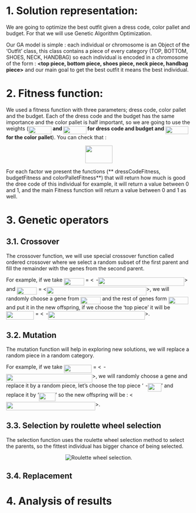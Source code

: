 # 1. Solution representation:

We are going to optimize the best outfit given a dress code, color pallet and budget. For that we will use Genetic Algorithm Optimization.

Our GA model is simple : each individual or chromosome is an Object of the ‘Outfit’ class, this class contains a piece of every category (TOP, BOTTOM, SHOES, NECK, HANDBAG) so each individual is encoded in a chromosome of the form : **<top piece, bottom piece, shoes piece, neck piece, handbag piece>** and our main goal to get the best outfit it means the best individual.

# 2. Fitness function:

We used a fitness function with three parameters; dress code, color pallet and the budget. Each of the dress code and the budget has the same importance and the color pallet is half important, so we are going to use the weights (<img src="/tex/16d35dd9410373596bca580f64c4ffb5.svg?invert_in_darkmode&sanitize=true" align=middle width=62.06524169999999pt height=21.18721440000001pt/> **and <img src="/tex/8dd63897c011cc22bba4c567ac2f9072.svg?invert_in_darkmode&sanitize=true" align=middle width=62.06524169999999pt height=21.18721440000001pt/> for dress code and budget and  <img src="/tex/aa6faedaff79216675c5e795ae43296d.svg?invert_in_darkmode&sanitize=true" align=middle width=62.06524169999999pt height=21.18721440000001pt/> for the color pallet**). You can check that :

<p align="center"><img src="/tex/e6bc4cc4d341787109596a4f2b4fefd5.svg?invert_in_darkmode&sanitize=true" align=middle width=73.86214439999999pt height=47.35857885pt/></p>

For each factor we present the functions (** dressCodeFitness, budgetFitness and colorPalletFitness**) that will return how much is good the dree code of this individual for example, it will return a value between 0 and 1, and the main Fitness function will return a value between 0 and 1 as well.

# 3. Genetic operators
## 3.1. Crossover
The crossover function, we will use special crossover function called ordered crossover where we select a random subset  of the first parent and fill the remainder with the genes from the second parent.

For example, if we take <img src="/tex/5e71d8dae1afc49e37473fba6897d9b6.svg?invert_in_darkmode&sanitize=true" align=middle width=54.84233369999998pt height=20.221802699999984pt/> = <<img src="/tex/4f4f4e395762a3af4575de74c019ebb5.svg?invert_in_darkmode&sanitize=true" align=middle width=5.936097749999991pt height=20.221802699999984pt/>-<img src="/tex/74ba26e40b7b9095ba230347ed0c04e6.svg?invert_in_darkmode&sanitize=true" align=middle width=233.88892724999994pt height=22.831056599999986pt/>> and <img src="/tex/8fa20eacee8aee8c136f956a5ed5532f.svg?invert_in_darkmode&sanitize=true" align=middle width=54.84233369999998pt height=20.221802699999984pt/> = <<img src="/tex/1860e51f5f3ac2d32338c8ccbad203ea.svg?invert_in_darkmode&sanitize=true" align=middle width=271.16729805pt height=22.831056599999986pt/>>, we will randomly choose a gene from <img src="/tex/5e71d8dae1afc49e37473fba6897d9b6.svg?invert_in_darkmode&sanitize=true" align=middle width=54.84233369999998pt height=20.221802699999984pt/> and the rest of genes form <img src="/tex/8fa20eacee8aee8c136f956a5ed5532f.svg?invert_in_darkmode&sanitize=true" align=middle width=54.84233369999998pt height=20.221802699999984pt/> and put it in the new offspring, if we choose the ‘top piece’ it will be <img src="/tex/8282f2bd72038b75f559a71856398670.svg?invert_in_darkmode&sanitize=true" align=middle width=75.41235734999998pt height=22.831056599999986pt/> = <<img src="/tex/4f4f4e395762a3af4575de74c019ebb5.svg?invert_in_darkmode&sanitize=true" align=middle width=5.936097749999991pt height=20.221802699999984pt/>-<img src="/tex/19d12538749e5c6367cc120946f72020.svg?invert_in_darkmode&sanitize=true" align=middle width=262.79508914999997pt height=22.831056599999986pt/>>.
## 3.2. Mutation
The mutation function will help in exploring new solutions, we will replace a random piece in a random category.

For example, if we take <img src="/tex/8282f2bd72038b75f559a71856398670.svg?invert_in_darkmode&sanitize=true" align=middle width=75.41235734999998pt height=22.831056599999986pt/> = <<img src="/tex/4f4f4e395762a3af4575de74c019ebb5.svg?invert_in_darkmode&sanitize=true" align=middle width=5.936097749999991pt height=20.221802699999984pt/>-<img src="/tex/74ba26e40b7b9095ba230347ed0c04e6.svg?invert_in_darkmode&sanitize=true" align=middle width=233.88892724999994pt height=22.831056599999986pt/>>, we will randomly choose a gene and replace it by a random piece, let’s choose the top piece ‘<img src="/tex/4f4f4e395762a3af4575de74c019ebb5.svg?invert_in_darkmode&sanitize=true" align=middle width=5.936097749999991pt height=20.221802699999984pt/>-<img src="/tex/2f9cd00cf1146d98b600409e805afe41.svg?invert_in_darkmode&sanitize=true" align=middle width=36.64887269999999pt height=22.831056599999986pt/>’ and replace it by ‘<img src="/tex/286c3abe7428eb634978aea745da5d62.svg?invert_in_darkmode&sanitize=true" align=middle width=45.02108159999999pt height=22.831056599999986pt/>’ so the new offspring will be : <<img src="/tex/5a7755913533467b7ddc5d960f8616f2.svg?invert_in_darkmode&sanitize=true" align=middle width=242.26113614999997pt height=22.831056599999986pt/>>.
## 3.3. Selection by roulette wheel selection
The selection function uses the roulette wheel selection method to select the parents, so the fittest individual has bigger chance of being selected.

<p align='center'>
<img src='https://www.tutorialspoint.com/genetic_algorithms/images/roulette_wheel_selection.jpg' alt='Roulette wheel selection.'/>
</p>

## 3.4. Replacement
# 4. Analysis of results
